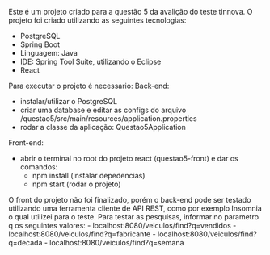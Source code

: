 
Este é um projeto criado para a questão 5 da avalição do teste tinnova.
O projeto foi criado utilizando as seguintes tecnologias:
- PostgreSQL
- Spring Boot
- Linguagem: Java
- IDE: Spring Tool Suite, utilizando o Eclipse
- React


Para executar o projeto é necessario:
Back-end:
 - instalar/utilizar o PostgreSQL
 - criar uma database e editar as configs do arquivo /questao5/src/main/resources/application.properties
 - rodar a classe da aplicação: Questao5Application

Front-end:
 - abrir o terminal no root do projeto react (questao5-front) e dar os comandos:
	- npm install (instalar depedencias)
	- npm start (rodar o projeto)
	
 O front do projeto não foi finalizado, porém o back-end pode ser testado utilizando uma ferramenta cliente de API REST, 
 como por exemplo Insomnia o qual utilizei para o teste.
 Para testar as pesquisas, informar no parametro q os seguintes valores:
	- localhost:8080/veiculos/find?q=vendidos
	- localhost:8080/veiculos/find?q=fabricante
	- localhost:8080/veiculos/find?q=decada
	- localhost:8080/veiculos/find?q=semana
